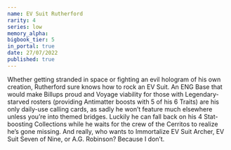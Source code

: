 ```yaml
---
name: EV Suit Rutherford
rarity: 4
series: low
memory_alpha:
bigbook_tier: 5
in_portal: true
date: 27/07/2022
published: true
---
```


Whether getting stranded in space or fighting an evil hologram of his own creation, Rutherford sure knows how to rock an EV Suit. An ENG Base that would make Billups proud and Voyage viability for those with Legendary-starved rosters (providing Antimatter boosts with 5 of his 6 Traits) are his only daily-use calling cards, as sadly he won’t feature much elsewhere unless you’re into themed bridges. Luckily he can fall back on his 4 Stat-boosting Collections while he waits for the crew of the Cerritos to realize he’s gone missing. And really, who wants to Immortalize EV Suit Archer, EV Suit Seven of Nine, or A.G. Robinson? Because I don’t.
